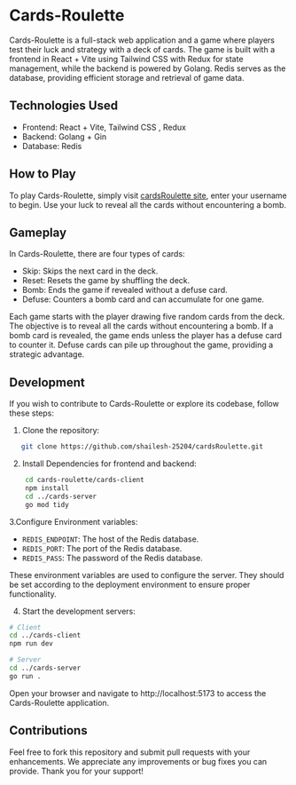 # Cards-Roulette

Cards-Roulette is a full-stack web application and a game where players test their luck and strategy with a deck of cards. The game is built with a frontend in React + Vite using Tailwind CSS with Redux for state management, while the backend is powered by Golang. Redis serves as the database, providing efficient storage and retrieval of game data.



## Technologies Used

- Frontend: React + Vite, Tailwind CSS , Redux
- Backend: Golang + Gin
- Database: Redis

## How to Play

To play Cards-Roulette, simply visit [cardsRoulette site](https://cardsroulette-1.onrender.com/), enter your username to begin. Use your luck to reveal all the cards without encountering a bomb.

## Gameplay

In Cards-Roulette, there are four types of cards:

- Skip: Skips the next card in the deck.
- Reset: Resets the game by shuffling the deck.
- Bomb: Ends the game if revealed without a defuse card.
- Defuse: Counters a bomb card and can accumulate for one game.

Each game starts with the player drawing five random cards from the deck. The objective is to reveal all the cards without encountering a bomb. If a bomb card is revealed, the game ends unless the player has a defuse card to counter it. Defuse cards can pile up throughout the game, providing a strategic advantage.

## Development

If you wish to contribute to Cards-Roulette or explore its codebase, follow these steps:

1. Clone the repository:
```bash
   git clone https://github.com/shailesh-25204/cardsRoulette.git
```

2. Install Dependencies for frontend and backend:
```bash
    cd cards-roulette/cards-client
    npm install
    cd ../cards-server
    go mod tidy
```

3.Configure Environment variables:

- `REDIS_ENDPOINT`: The host of the Redis database.
- `REDIS_PORT`: The port of the Redis database.
- `REDIS_PASS`: The password of the Redis database.

These environment variables are used to configure the server. They should be set according to the deployment environment to ensure proper functionality.


4. Start the development servers:

```bash
# Client
cd ../cards-client
npm run dev

# Server
cd ../cards-server
go run .

```

Open your browser and navigate to http://localhost:5173 to access the Cards-Roulette application.

## Contributions

Feel free to fork this repository and submit pull requests with your enhancements. We appreciate any improvements or bug fixes you can provide. Thank you for your support!

